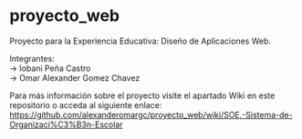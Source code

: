 # proyecto_web
Proyecto para la Experiencia Educativa: Diseño de Aplicaciones Web. <br>

Integrantes: <br>
-> Iobani Peña Castro <br>
-> Omar Alexander Gomez Chavez <br>

Para más información sobre el proyecto visite el apartado Wiki en este repositorio o acceda al siguiente enlace: <br>
https://github.com/alexanderomargc/proyecto_web/wiki/SOE,-Sistema-de-Organizaci%C3%B3n-Escolar
